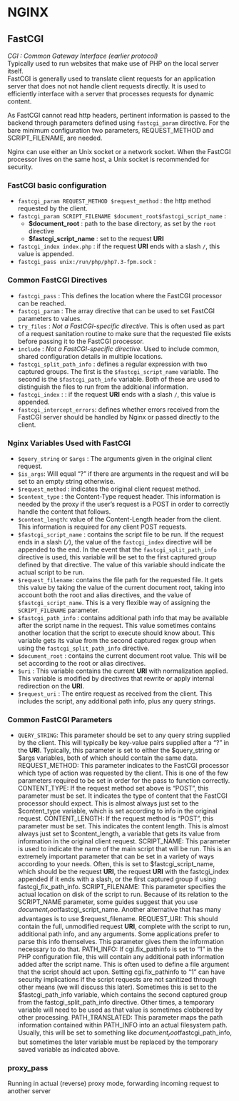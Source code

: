 # NGINX 

## FastCGI
*CGI	: Common Gateway Interface (earlier protocol)*  
Typically used to run websites that make use of PHP on the local server itself.  
FastCGI is generally used to translate client requests for an application server that does not not handle client requests directly. It is used to efficiently interface with a server that processes requests for dynamic content.

As FastCGI cannot read http headers, pertinent information is passed to the backend through parameters defined using `fastcgi_param` directive.
For the bare minimum configuration two parameters, REQUEST_METHOD and SCRIPT_FILENAME, are needed.

Nginx can use either an Unix socket or a network socket. When the FastCGI processor lives on the same host, a Unix socket is recommended for security.

### FastCGI basic configuration

- `fastcgi_param REQUEST_METHOD $request_method` : the http method requested by the client.
- `fastcgi_param SCRIPT_FILENAME $document_root$fastcgi_script_name` :
	- **$document_root** :  path to the base directory, as set by the `root` directive
	- **$fastcgi_script_name** :  set to the request **URI**
- `fastcgi_index index.php` : if the request **URI** ends with a slash `/`, this value is appended.
- `fastcgi_pass unix:/run/php/php7.3-fpm.sock` : 

### Common FastCGI Directives
- `fastcgi_pass` : This defines the location where the FastCGI processor can be reached.
- `fastcgi_param` : The array directive that can be used to set FastCGI parameters to values.
- `try_files` : *Not a FastCGI-specific directive.* This is often used as part of a request sanitation routine to make sure that the requested file exists before passing it to the FastCGI processor.
- `include` : *Not a FastCGI-specific directive.* Used to include common, shared configuration details in multiple locations.
- `fastcgi_split_path_info` : defines a regular expression with two captured groups. The first is the `$fastcgi_script_name` variable. The second is the `$fastcgi_path_info` variable. Both of these are used to distinguish the files to run from the additional information.
- `fastcgi_index` : : if the request **URI** ends with a slash `/`, this value is appended.
- `fastcgi_intercept_errors`: defines whether errors received from the FastCGI server should be handled by Nginx or passed directly to the client.

### Nginx Variables Used with FastCGI
- `$query_string` or `$args` : The arguments given in the original client request.
- `$is_args`: Will equal “?” if there are arguments in the request and will be set to an empty string otherwise.
- `$request_method` : indicates the original client request method.
- `$content_type` : the Content-Type request header. This information is needed by the proxy if the user’s request is a POST in order to correctly handle the content that follows.
- `$content_length`:  value of the Content-Length header from the client. This information is required for any client POST requests.
- `$fastcgi_script_name` : contains the script file to be run. If the request ends in a slash (`/`), the value of the `fastcgi_index` directive will be appended to the end. In the event that the `fastcgi_split_path_info` directive is used, this variable will be set to the first captured group defined by that directive. The value of this variable should indicate the actual script to be run.
- `$request_filename`: contains the file path for the requested file. It gets this value by taking the value of the current document root, taking into account both the root and alias directives, and the value of `$fastcgi_script_name`. This is a very flexible way of assigning the `SCRIPT_FILENAME` parameter.
- `$fastcgi_path_info` : contains additional path info that may be available after the script name in the request. This value sometimes contains another location that the script to execute should know about. This variable gets its value from the second captured regex group when using the `fastcgi_split_path_info` directive.
- `$document_root` : contains the current document root value. This will be set according to the root or alias directives.
- `$uri` : This variable contains the current **URI** with normalization applied. This variable is modified by directives that rewrite or apply internal redirection on the **URI**.
- `$request_uri` : The entire request as received from the client. This includes the script, any additional path info, plus any query strings.

### Common FastCGI Parameters

- `QUERY_STRING`: This parameter should be set to any query string supplied by the client. This will typically be key-value pairs supplied after a “?” in the **URI**. Typically, this parameter is set to either the $query_string or $args variables, both of which should contain the same data.
    REQUEST_METHOD: This parameter indicates to the FastCGI processor which type of action was requested by the client. This is one of the few parameters required to be set in order for the pass to function correctly.
    CONTENT_TYPE: If the request method set above is “POST”, this parameter must be set. It indicates the type of content that the FastCGI processor should expect. This is almost always just set to the $content_type variable, which is set according to info in the original request.
    CONTENT_LENGTH: If the request method is “POST”, this parameter must be set. This indicates the content length. This is almost always just set to $content_length, a variable that gets its value from information in the original client request.
    SCRIPT_NAME: This parameter is used to indicate the name of the main script that will be run. This is an extremely important parameter that can be set in a variety of ways according to your needs. Often, this is set to $fastcgi_script_name, which should be the request **URI**, the request **URI** with the fastcgi_index appended if it ends with a slash, or the first captured group if using fastcgi_fix_path_info.
    SCRIPT_FILENAME: This parameter specifies the actual location on disk of the script to run. Because of its relation to the SCRIPT_NAME parameter, some guides suggest that you use $document_root$fastcgi_script_name. Another alternative that has many advantages is to use $request_filename.
    REQUEST_URI: This should contain the full, unmodified request **URI**, complete with the script to run, additional path info, and any arguments. Some applications prefer to parse this info themselves. This parameter gives them the information necessary to do that.
    PATH_INFO: If cgi.fix_pathinfo is set to “1” in the PHP configuration file, this will contain any additional path information added after the script name. This is often used to define a file argument that the script should act upon. Setting cgi.fix_pathinfo to “1” can have security implications if the script requests are not sanitized through other means (we will discuss this later). Sometimes this is set to the $fastcgi_path_info variable, which contains the second captured group from the fastcgi_split_path_info directive. Other times, a temporary variable will need to be used as that value is sometimes clobbered by other processing.
    PATH_TRANSLATED: This parameter maps the path information contained within PATH_INFO into an actual filesystem path. Usually, this will be set to something like $document_root$fastcgi_path_info, but sometimes the later variable must be replaced by the temporary saved variable as indicated above.

### proxy_pass
Running in actual (reverse) proxy mode, forwarding incoming request to another server

